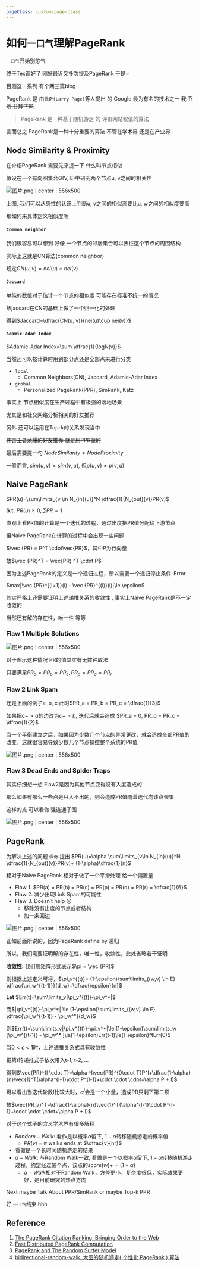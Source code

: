 ```yaml
---
pageClass: custom-page-class
---
```


# 如何`一口气`理解PageRank

`一口气`开始~~别憋气~~

终于Tex调好了 刚好最近又多次提及PageRank 于是~

目测这一系列 有个两三篇blog

PageRank 是 由`佩奇(Larry Page)`等人提出 的 Google 最为有名的技术之一
~~我 乔治 甘拜下风~~

> PageRank 是一种基于随机游走 的 评价网站权值的算法

言而总之 PageRank是一种十分重要的算法 不管在学术界 还是在产业界

## Node Similarity & Proximity

在介绍PageRank 需要先来提一下 什么叫节点相似

假设在一个有向图集合G(V, E)中研究两个节点u, v之间的相关性

![图片.png | center | 556x500](https://cdn.nlark.com/yuque/0/2018/png/104214/1540877358180-86cdb3f0-a887-4023-b9eb-28c648623407.png "")

上图, 我们可以从感性的认识上判断u, v之间的相似高要比u, w之间的相似度要高

那如何来具体定义相似度呢

#### `Common neighbor`

我们很容易可以想到 好像 一个节点的邻居集合可以表征这个节点的周围结构

实际上这就是CN算法(common neighbor)

规定$CN(u, v)=nei(u)\cap nei(v)$

#### `Jaccard`

单纯的数值对于估计一个节点的相似度 可能存在标准不统一的情况

故jaccard在CN的基础上做了一个归一化的处理

得到$Jaccard=\dfrac{CN(u, v)}{nei(u)\cup nei(v)}$

#### `Adamic-Adar Index`

$Adamic-Adar Index=\sum \dfrac{1}{logN(v)}$

当然还可以按计算时用到部分点还是全部点来进行分类
* `local`
   + Common Neighbors(CN), Jaccard, Adamic-Adar Index
* `grobal`
   + Personalized PageRank(PPR), SimRank, Katz

事实上 节点相似度在生产过程中有极强的落地场景

尤其是和社交网络分析相关的好友推荐

另外 还可以运用在Top-k的关系发现当中

~~传言王者荣耀的好友推荐 就是用PPR做的~~

最后需要提一句 $Node Similarity\not = Node Proximity$

一般而言, $sim(u, v) = sim(v, u)$, 但$p(u, v) ≠ p(v, u)$

## Naive PageRank

$PR(u)=\sum\limits_{v \in N_{in}(u)}^N \dfrac{1}{N_{out}(v)}PR(v)$

**S.t.** $PR(u) \ge 0$, $\sum PR = 1$

直观上看PR值的计算是一个迭代的过程，通过出度把PR值分配给下游节点

但Naive PageRank在计算的过程中会出现一些问题

$\vec {PR} = P^T \cdot\vec{PR}$，其中$P$为行向量

故$\vec {PR}^T = \vec{PR} ^T \cdot P$

因为上述PageRank的定义是一个递归过程，所以需要一个递归停止条件-Error

$max|\vec {PR}^{(l+1)}(i) - \vec {PR}^{(l)}(i)|\le \epsilon$

其实严格上还需要证明上述递推关系的收敛性 , 事实上Naive PageRank是不一定收敛的

当然还有解的存在性，唯一性 等等

### Flaw 1 Multiple Solutions

![图片.png | center | 556x500](https://cdn.nlark.com/yuque/0/2018/png/104214/1540887190754-efc5d2fe-8a78-46da-9906-4705a84377e5.png "")

对于图示这种情况 PR的值其实有无数钟取法

只要满足$PR_a = PR_b = PR_c, PR_p = PR_q = PR_r$

### Flaw 2 Link Spam

还是上面的例子a, b, c 此时$PR_a = PR_b = PR_c = \dfrac{1}{3}$

如果把$c->a$的边改为$c->b$, 迭代后就会造成 $PR_a = 0, PR_b = PR_c = \dfrac{1}{2}$

当一个平衡建立之后，如果因为少数几个节点的异常更改，就会造成全部PR值的改变，这就很容易导致少数几个节点操控整个系统的PR值

![图片.png | center | 556x500](https://cdn.nlark.com/yuque/0/2018/png/104214/1540899475705-0298ae69-1631-45f9-8926-ca3d92185026.png "")

### Flaw 3 Dead Ends and Spider Traps

其实仔细想一想 Flaw2是因为其他节点变得没有入度造成的

那么如果有那么一些点是只入不出的，则会造成PR值随着迭代向该点聚集

这样的点 可以看做 强连通子图

![图片.png | center | 556x500](https://cdn.nlark.com/yuque/0/2018/png/104214/1540913723891-0f4143a4-6f46-46a8-8ac4-f8962edb1418.png "")

## PageRank

为解决上述的问题 `佩奇` 提出 $PR(u)=\alpha \sum\limits_{v\in N_{in}(u)}^N \dfrac{1}{N_{out}(v)}PR(v)+ (1-\alpha)\dfrac{1}{n}$

相对于Naive PageRank 相对于做了一个平滑处理 给一个偏置量

* Flaw 1. $PR(a) = PR(b) = PR(c) = PR(p) = PR(q) = PR(r) = \dfrac{1}{6}$
* Flaw 2. 减少出现Link Spam的可能性
* Flaw 3. Doesn’t help ☹
  + 移除没有出度的节点或者结构
  + 加一条回边

![图片.png | center | 556x500](https://cdn.nlark.com/yuque/0/2018/png/104214/1540915531161-1a819e22-f9a8-431d-b6c4-874476c42b7b.png "")

正如前面所说的，因为PageRank define by 递归

所以，我们需要证明解的存在性，唯一性，收敛性，~~此处省略若干证明~~

**收敛性:** 我们用矩阵形式表示$\pi = \vec {PR}$

则根据上述定义可得，$\pi_v^{(t)}= (1-\epsilon)\sum\limits_{(w,v) \in E} \dfrac{\pi_w^{(t-1)}}{d_w}+\dfrac{\epsilon}{n}$

**Let** $Err(t)=\sum\limits_v|\pi_v^{(t)}-\pi_v^*|$

而$|\pi_v^{(t)}-\pi_v^*| \le (1-\epsilon)\sum\limits_{(w,v) \in E} \dfrac{\pi_w^{(t-1)} - \pi_w^*}{d_w}$

则$Err(t)=\sum\limits_v|\pi_v^{(t)}-\pi_v^*|\le (1-\epsilon)\sum\limits_w [\pi_w^{(t-1)} - \pi_w^* ]\le(1-\epsilon)Err(t-1)\le(1-\epsilon)^tErr(0)$

当$0<\epsilon <1$时，上述递推关系式具有收敛性

把第t轮递推式子依次带入t-1, t-2, ...

得到$\vec{PR}^{l \cdot T}=\alpha ^l\vec{PR}^{0\cdot T}P^l+\dfrac{1-\alpha}{n}\vec{1}^T(\alpha^{l-1}\cdot P^{l-1}+\cdot \cdot \cdot+\alpha P + I)$

可以看出当迭代轮数l比较大时，$\alpha ^l$会是一个小量，造成PR只剩下第二项

故$\vec{PR_v}^T=\dfrac{1-\alpha}{n}\vec{1}^T(\alpha^{l-1}\cdot P^{l-1}+\cdot \cdot \cdot+\alpha P + I)$

对于这个式子的含义学术界有很多解释

* $Random-Walk$: 看作是以概率$\alpha$留下, $1-\alpha$转移随机游走的概率值
  * $PR(v)$ = # walks ends at $\dfrac{v}{nr}$
* 看做是一个长时间随机游走的结果
* $\alpha-Walk$: 与Random Walk一致, 看做是一个以概率$\alpha$留下, $1-\alpha$转移随机游走过程，约定经过某个点，该点的$score(w) +=(1-\alpha)$
  * $\alpha-Walk$相对于Random Walk，方差更小，复杂度很低，实际效果更好，是目前研究的热点方向

Next maybe Talk About PPR/SimRank or maybe Top-k PPR

好 `一口气`结束 hhh

## Reference

1. [The PageRank Citation Ranking: Bringing Order to the Web](http://ilpubs.stanford.edu:8090/422/1/1999-66.pdf)
2. [Fast Distributed PageRank Computation](https://arxiv.org/pdf/1208.3071.pdf)
3. [PageRank and The Random Surfer Model](http://www.math.cmu.edu/~pmelsted/papers/pagerank.pdf)
4. [bidirectional-random-walk, 大图的随机游走( 个性化 PageRank ) 算法](https://www.helplib.com/GitHub/article_133250)

<link rel="stylesheet" href="https://cdnjs.cloudflare.com/ajax/libs/KaTeX/0.5.1/katex.min.css">
<link rel="stylesheet" href="https://cdn.jsdelivr.net/github-markdown-css/2.2.1/github-markdown.css"/>
